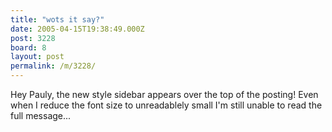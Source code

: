 ```yaml
---
title: "wots it say?"
date: 2005-04-15T19:38:49.000Z
post: 3228
board: 8
layout: post
permalink: /m/3228/
---
```

Hey Pauly, the new style sidebar appears over the top of the posting! Even when I reduce the font size to unreadablely small I'm still unable to read the full message...
